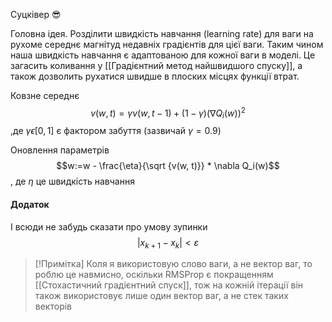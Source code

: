 Суцківер 😎

Головна ідея. Розділити швидкість навчання (learning rate) для ваги на рухоме середнє магнітуд недавніх градієнтів для цієї ваги. Таким чином наша швидкість навчання є
адаптованою для кожної ваги в моделі. Це загасить коливання у [[Градієнтний метод найшвидшого спуску]], а також дозволить рухатися швидше в плоских місцях функції втрат.

Ковзне середнє $$v(w, t) = \gamma v(w, t - 1) + (1 - \gamma)(\nabla Q_i(w))^2$$,де $\gamma \epsilon [0, 1]$ є фактором забуття (зазвичай $\gamma = 0.9$) 

Оновлення параметрів $$w:=w - \frac{\eta}{\sqrt {v(w, t)}} * \nabla Q_i(w)$$, де $\eta$ це швидкість навчання

#### Додаток
І всюди не забудь сказати про умову зупинки $$|x_{k+1} - x_k| < \varepsilon$$

> [!Примітка]
> Коля я використовую слово ваги, а не вектор ваг, то роблю це навмисно, оскільки RMSProp є покращенням [[Стохастичний градієнтний спуск]], тож на кожній ітерації він також використовує лише один вектор ваг, а не стек таких векторів